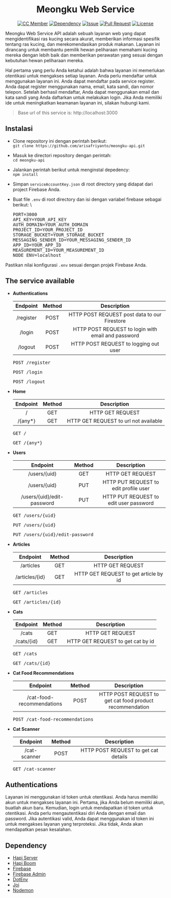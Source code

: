 <h1 align="center">Meongku Web Service</h1>

<div align="center">

[![CC Member](https://img.shields.io/github/contributors/arisafriyanto/meongku-api?color=blue)](#cc-member)
[![Dependency](https://img.shields.io/node/v/@hapi/hapi)](#dependency)
[![Issue](https://img.shields.io/github/issues/arisafriyanto/meongku-api)](https://github.com/arisafriyanto/meongku-api/issues)
[![Pull Request](https://img.shields.io/github/issues-pr/arisafriyanto/meongku-api)](https://github.com/arisafriyanto/meongku-api/pulls)
[![License](https://img.shields.io/github/license/arisafriyanto/meongku-api?color=blue)](https://github.com/arisafriyanto/meongku-api/blob/develop/LICENSE)

</div>

Meongku Web Service API adalah sebuah layanan web yang dapat mengidentifikasi ras kucing secara akurat, memberikan informasi spesifik tentang ras kucing, dan merekomendasikan produk makanan. Layanan ini dirancang untuk membantu pemilik hewan peliharaan memahami kucing mereka dengan lebih baik dan memberikan perawatan yang sesuai dengan kebutuhan hewan peliharaan mereka.

Hal pertama yang perlu Anda ketahui adalah bahwa layanan ini memerlukan otentikasi untuk mengakses setiap layanan. Anda perlu mendaftar untuk menggunakan layanan ini. Anda dapat mendaftar pada service register. Anda dapat register menggunakan nama, email, kata sandi, dan nomor telepon. Setelah berhasil mendaftar, Anda dapat menggunakan email dan kata sandi yang Anda daftarkan untuk melakukan login. Jika Anda memiliki ide untuk meningkatkan keamanan layanan ini, silakan hubungi kami.

> Base url of this service is: http://localhost:3000

## Instalasi

- Clone repository ini dengan perintah berikut: \
  `git clone https://github.com/arisafriyanto/meongku-api.git`

- Masuk ke directori repository dengan perintah: \
  `cd meongku-api`

- Jalankan perintah berikut untuk menginstal depedency: \
  `npm install`

- Simpan `serviceAccountKey.json` di root directory yang didapat dari project Firebase Anda.

- Buat file `.env` di root directory dan isi dengan variabel firebase sebagai berikut: \

  <pre>
  PORT=3000
  API_KEY=YOUR_API_KEY
  AUTH_DOMAIN=YOUR_AUTH_DOMAIN
  PROJECT_ID=YOUR_PROJECT_ID
  STORAGE_BUCKET=YOUR_STORAGE_BUCKET
  MESSAGING_SENDER_ID=YOUR_MESSAGING_SENDER_ID
  APP_ID=YOUR_APP_ID
  MEASUREMENT_ID=YOUR_MEASUREMENT_ID
  NODE_ENV=localhost</pre>

Pastikan nilai konfigurasi `.env` sesuai dengan projek Firebase Anda.

## The service available

- **Authentications**

  | Endpoint  | Method |                    Description                     |
  | :-------: | :----: | :------------------------------------------------: |
  | /register |  POST  |    HTTP POST REQUEST post data to our Firestore    |
  |  /login   |  POST  | HTTP POST REQUEST to login with email and password |
  |  /logout  |  POST  |       HTTP POST REQUEST to logging out user        |

  <pre>POST /register</pre>
  <pre>POST /login</pre>
  <pre>POST /logout</pre>

- **Home**

  | Endpoint | Method |              Description              |
  | :------: | :----: | :-----------------------------------: |
  |    /     |  GET   |           HTTP GET REQUEST            |
  | /{any\*} |  GET   | HTTP GET REQUEST to url not available |

  <pre>GET /</pre>
  <pre>GET /{any*}</pre>

- **Users**

  |          Endpoint          | Method |              Description               |
  | :------------------------: | :----: | :------------------------------------: |
  |        /users/{uid}        |  GET   |            HTTP GET REQUEST            |
  |        /users/{uid}        |  PUT   | HTTP PUT REQUEST to edit profile user  |
  | /users/{uid}/edit-password |  PUT   | HTTP PUT REQUEST to edit user password |

  <pre>GET /users/{uid}</pre>
  <pre>PUT /users/{uid}</pre>
  <pre>PUT /users/{uid}/edit-password</pre>

- **Articles**

  |    Endpoint    | Method |              Description              |
  | :------------: | :----: | :-----------------------------------: |
  |   /articles    |  GET   |           HTTP GET REQUEST            |
  | /articles/{id} |  GET   | HTTP GET REQUEST to get article by id |

  <pre>GET /articles</pre>
  <pre>GET /articles/{id}</pre>

- **Cats**

  |  Endpoint  | Method |            Description            |
  | :--------: | :----: | :-------------------------------: |
  |   /cats    |  GET   |         HTTP GET REQUEST          |
  | /cats/{id} |  GET   | HTTP GET REQUEST to get cat by id |

  <pre>GET /cats</pre>
  <pre>GET /cats/{id}</pre>

- **Cat Food Recommendations**

  |         Endpoint          | Method |                     Description                      |
  | :-----------------------: | :----: | :--------------------------------------------------: |
  | /cat-food-recommendations |  POST  | HTTP POST REQUEST to get cat food product recommendation |

  <pre>POST /cat-food-recommendations</pre>

- **Cat Scanner**

  |   Endpoint   | Method |             Description              |
  | :----------: | :----: | :----------------------------------: |
  | /cat-scanner |  POST  | HTTP POST REQUEST to get cat details |

  <pre>GET /cat-scanner</pre>

## Authentications

Layanan ini menggunakan id token untuk otentikasi. Anda harus memiliki akun untuk mengakses layanan ini. Pertama, jika Anda belum memiliki akun, buatlah akun baru. Kemudian, login untuk mendapatkan id token untuk otentikasi. Anda perlu mengautentikasi diri Anda dengan email dan password. Jika autentikasi valid, Anda dapat menggunakan id token ini untuk mengakses layanan yang terproteksi. Jika tidak, Anda akan mendapatkan pesan kesalahan.

## Dependency

- [Hapi Server](https://www.npmjs.com/package/@hapi/hapi)
- [Hapi Boom](https://www.npmjs.com/package/@hapi/boom)
- [Firebase](https://www.npmjs.com/package/firebase)
- [Firebase Admin](https://www.npmjs.com/package/firebase-admin)
- [DotEnv](https://www.npmjs.com/package/dotenv)
- [Joi](https://www.npmjs.com/package/joi)
- [Nodemon](https://www.npmjs.com/package/nodemon)
